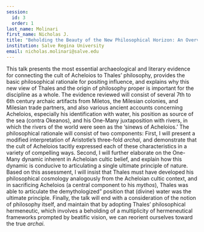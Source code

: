```yaml
---
session:
  id: 3
  order: 1
last_name: Molinari
first_name: Nicholas J.
title: "Beholding the Beauty of the New Philosophical Horizon: An Overview of the Acheloios-Thales Connection and its Significance for a 21st Century Philosophical Hermeneutic"
institution: Salve Regina University
email: nicholas.molinari@salve.edu
---
```

This talk presents the most essential archaeological and literary evidence for connecting the cult of Acheloios to Thales’ philosophy, provides the basic philosophical rationale for positing influence, and explains why this new view of Thales and the origin of philosophy proper is important for the discipline as a whole. The evidence reviewed will consist of several 7th to 6th century archaic artifacts from Miletos, the Milesian colonies, and Milesian trade partners, and also various ancient accounts concerning Acheloios, especially his identification with water, his position as source of the sea (contra Okeanos), and his One-Many juxtaposition with rivers, in which the rivers of the world were seen as the ‘sinews of Acheloios.’ The philosophical rationale will consist of two components: First, I will present a modified interpretation of Aristotle’s three-fold *archai*, and demonstrate that the cult of 
Acheloios tacitly expressed each of these characteristics in a variety of compelling ways. 
Second, I will further elaborate on the One-Many dynamic inherent in Acheloian cultic 
belief, and explain how this dynamic is conducive to articulating a single ultimate principle of nature. Based on this assessment, I will insist that Thales must have developed his philosophical cosmology analogously from the Acheloian cultic context, and in sacrificing Acheloios (a central component to his *mythos*), Thales was able to articulate the demythologized” position that (divine) water was the ultimate principle. Finally, the talk will end with a consideration of the notion of philosophy itself, and maintain that by adopting Thales’ philosophical hermeneutic, which involves a beholding of a multiplicity of hermeneutical frameworks prompted by beatific vision, we can reorient ourselves toward the true *archai*.
